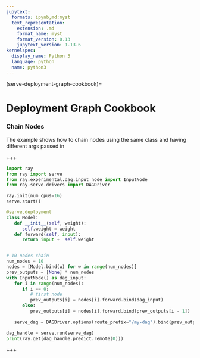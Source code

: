 ```yaml
---
jupytext:
  formats: ipynb,md:myst
  text_representation:
    extension: .md
    format_name: myst
    format_version: 0.13
    jupytext_version: 1.13.6
kernelspec:
  display_name: Python 3
  language: python
  name: python3
---
```


(serve-deployment-graph-cookbook)=

# Deployment Graph Cookbook

### Chain Nodes

The example shows how to chain nodes using the same class and having different args passed in

+++

```python
import ray
from ray import serve
from ray.experimental.dag.input_node import InputNode
from ray.serve.drivers import DAGDriver

ray.init(num_cpus=16)
serve.start()

@serve.deployment
class Model:
   def __init__(self, weight):
      self.weight = weight
   def forward(self, input):
      return input +  self.weight


# 10 nodes chain
num_nodes = 10
nodes = [Model.bind(w) for w in range(num_nodes)]
prev_outputs = [None] * num_nodes
with InputNode() as dag_input:
   for i in range(num_nodes):
      if i == 0:
         # first node
         prev_outputs[i] = nodes[i].forward.bind(dag_input)
      else:
         prev_outputs[i] = nodes[i].forward.bind(prev_outputs[i - 1])
   
   serve_dag = DAGDriver.options(route_prefix="/my-dag").bind(prev_outputs[-1])

dag_handle = serve.run(serve_dag)
print(ray.get(dag_handle.predict.remote(0)))
```

+++